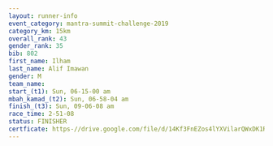```yaml
---
layout: runner-info 
event_category: mantra-summit-challenge-2019 
category_km: 15km 
overall_rank: 43
gender_rank: 35
bib: 802
first_name: Ilham
last_name: Alif Imawan
gender: M
team_name: 
start_(t1): Sun, 06-15-00 am
mbah_kamad_(t2): Sun, 06-58-04 am
finish_(t3): Sun, 09-06-08 am
race_time: 2-51-08
status: FINISHER
certficate: https-//drive.google.com/file/d/14Kf3FnEZos4lYXVilarQWxDK1R3Bvz5V/view?usp=sharing
---
```

